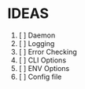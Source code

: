 # IDEAS

  1. [ ] Daemon
  2. [ ] Logging
  3. [ ] Error Checking
  4. [ ] CLI Options
  5. [ ] ENV Options
  6. [ ] Config file
